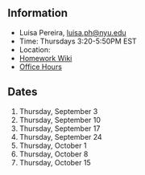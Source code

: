 ## Information

* Luisa Pereira, luisa.ph@nyu.edu
* Time: Thursdays 3:20-5:50PM EST
* Location:
* [Homework Wiki](https://github.com/ITPNYU/ICM-2020-Code/wiki/Homework-Luisa)
* [Office Hours](https://calendar.google.com/calendar/selfsched?sstoken=UU1WMTVTeUQzVjhUfGRlZmF1bHR8NmJlYmZkZWU4NjRlMGEzMzg3NDA1NTNhODU2OTBmNTc)

## Dates

1. Thursday, September 3
2. Thursday, September 10
3. Thursday, September 17
4. Thursday, September 24
5. Thursday, October 1
6. Thursday, October 8
7. Thursday, October 15
